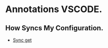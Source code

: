 # Annotations VSCODE.



## How Syncs My Configuration.
* [Sync get](https://code.visualstudio.com/docs/editor/settings-sync)